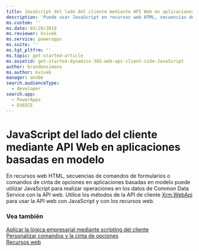 ```yaml
---
title: JavaScript del lado del cliente mediante API Web en aplicaciones basadas en modelo | Microsoft Docs
description: 'Puede usar JavaScript en recursos web HTML, secuencias de comandos de formularios o comandos de cinta de opciones para realizar operaciones en los datos de Common Data Service para aplicaciones con la API web'
ms.custom: ''
ms.date: 03/28/2019
ms.reviewer: kvivek
ms.service: powerapps
ms.suite: ''
ms.tgt_pltfrm: ''
ms.topic: get-started-article
ms.assetid: get-started-dynamics-365-web-api-client-side-JavaScript
author: brandonsimons
ms.author: kvivek
manager: annbe
search.audienceType:
  - developer
search.app:
  - PowerApps
  - D365CE
---
```

# <a name="client-side-javascript-using-web-api-in-model-driven-apps"></a>JavaScript del lado del cliente mediante API Web en aplicaciones basadas en modelo

En recursos web HTML, secuencias de comandos de formularios o comandos de cinta de opciones en aplicaciones basadas en modelo puede utilizar JavaScript para realizar operaciones en los datos de Common Data Service con la API web. Utilice los métodos de la API de cliente [Xrm.WebApi](/powerapps/developer/model-driven-apps/clientapi/reference/xrm-webapi) para usar la API web con JavaScript y con los recursos web.

### <a name="see-also"></a>Vea también
[Aplicar la lógica empresarial mediante scripting del cliente](/powerapps/developer/model-driven-apps/client-scripting)<br/>
[Personalizar comandos y la cinta de opciones](/powerapps/developer/model-driven-apps/customize-commands-ribbon)<br/>
[Recursos web](/powerapps/developer/model-driven-apps/web-resources)

